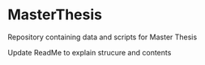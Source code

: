 # MasterThesis
Repository containing data and scripts for Master Thesis

Update ReadMe to explain strucure and contents
